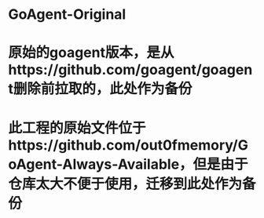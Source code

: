# GoAgent-Original

# 原始的goagent版本，是从https://github.com/goagent/goagent删除前拉取的，此处作为备份
 
# 此工程的原始文件位于https://github.com/out0fmemory/GoAgent-Always-Available，但是由于仓库太大不便于使用，迁移到此处作为备份
